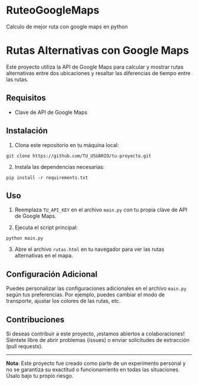 # RuteoGoogleMaps
Calculo de mejor ruta con google maps en python
# Rutas Alternativas con Google Maps

Este proyecto utiliza la API de Google Maps para calcular y mostrar rutas alternativas entre dos ubicaciones y resaltar las diferencias de tiempo entre las rutas.

## Requisitos

- Clave de API de Google Maps

## Instalación

1. Clona este repositorio en tu máquina local:

```
git clone https://github.com/TU_USUARIO/tu-proyecto.git
```

2. Instala las dependencias necesarias:

```
pip install -r requirements.txt
```

## Uso

1. Reemplaza `TU_API_KEY` en el archivo `main.py` con tu propia clave de API de Google Maps.

2. Ejecuta el script principal:

```
python main.py
```

3. Abre el archivo `rutas.html` en tu navegador para ver las rutas alternativas en el mapa.

## Configuración Adicional

Puedes personalizar las configuraciones adicionales en el archivo `main.py` según tus preferencias. Por ejemplo, puedes cambiar el modo de transporte, ajustar los colores de las rutas, etc.

## Contribuciones

Si deseas contribuir a este proyecto, ¡estamos abiertos a colaboraciones! Siéntete libre de abrir problemas (issues) o enviar solicitudes de extracción (pull requests).

---

**Nota**: Este proyecto fue creado como parte de un experimento personal y no se garantiza su exactitud o funcionamiento en todas las situaciones. Úsalo bajo tu propio riesgo.

```
